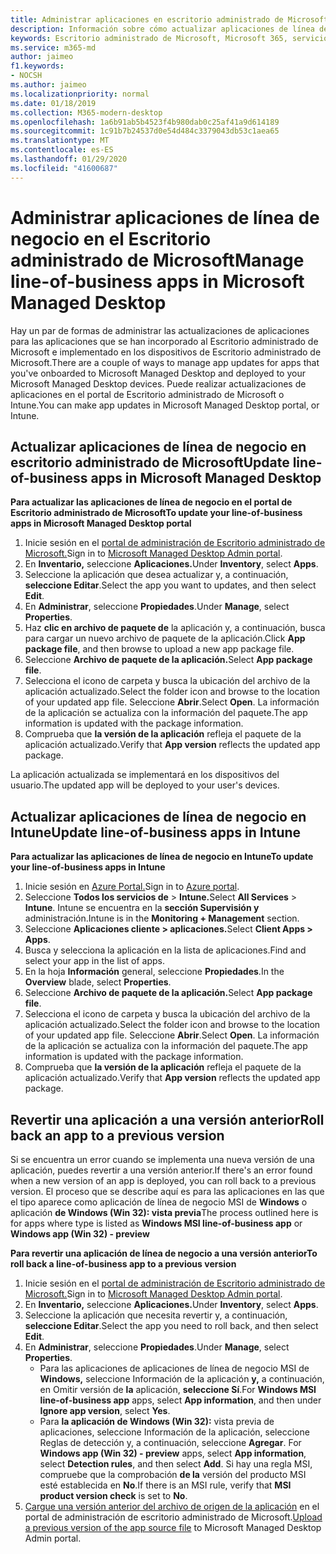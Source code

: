 ```yaml
---
title: Administrar aplicaciones en escritorio administrado de Microsoft
description: Información sobre cómo actualizar aplicaciones de línea de negocio que se implementan en dispositivos de Escritorio administrado de Microsoft
keywords: Escritorio administrado de Microsoft, Microsoft 365, servicio, documentación
ms.service: m365-md
author: jaimeo
f1.keywords:
- NOCSH
ms.author: jaimeo
ms.localizationpriority: normal
ms.date: 01/18/2019
ms.collection: M365-modern-desktop
ms.openlocfilehash: 1a6b91ab5b4523f4b980dab0c25af41a9d614189
ms.sourcegitcommit: 1c91b7b24537d0e54d484c3379043db53c1aea65
ms.translationtype: MT
ms.contentlocale: es-ES
ms.lasthandoff: 01/29/2020
ms.locfileid: "41600687"
---
```

# <a name="manage-line-of-business-apps-in-microsoft-managed-desktop"></a><span data-ttu-id="79329-104">Administrar aplicaciones de línea de negocio en el Escritorio administrado de Microsoft</span><span class="sxs-lookup"><span data-stu-id="79329-104">Manage line-of-business apps in Microsoft Managed Desktop</span></span>

<!--Application management -->

<span data-ttu-id="79329-105">Hay un par de formas de administrar las actualizaciones de aplicaciones para las aplicaciones que se han incorporado al Escritorio administrado de Microsoft e implementado en los dispositivos de Escritorio administrado de Microsoft.</span><span class="sxs-lookup"><span data-stu-id="79329-105">There are a couple of ways to manage app updates for apps that you've onboarded to Microsoft Managed Desktop and deployed to your Microsoft Managed Desktop devices.</span></span> <span data-ttu-id="79329-106">Puede realizar actualizaciones de aplicaciones en el portal de Escritorio administrado de Microsoft o Intune.</span><span class="sxs-lookup"><span data-stu-id="79329-106">You can make app updates in Microsoft Managed Desktop portal, or Intune.</span></span> 

<span id="update-app-mmd" />

## <a name="update-line-of-business-apps-in-microsoft-managed-desktop"></a><span data-ttu-id="79329-107">Actualizar aplicaciones de línea de negocio en escritorio administrado de Microsoft</span><span class="sxs-lookup"><span data-stu-id="79329-107">Update line-of-business apps in Microsoft Managed Desktop</span></span>

<span data-ttu-id="79329-108">**Para actualizar las aplicaciones de línea de negocio en el portal de Escritorio administrado de Microsoft**</span><span class="sxs-lookup"><span data-stu-id="79329-108">**To update your line-of-business apps in Microsoft Managed Desktop portal**</span></span>
1. <span data-ttu-id="79329-109">Inicie sesión en el [portal de administración de Escritorio administrado de Microsoft.](https://aka.ms/mmdportal)</span><span class="sxs-lookup"><span data-stu-id="79329-109">Sign in to [Microsoft Managed Desktop Admin portal](https://aka.ms/mmdportal).</span></span>
2. <span data-ttu-id="79329-110">En **Inventario,** seleccione **Aplicaciones.**</span><span class="sxs-lookup"><span data-stu-id="79329-110">Under **Inventory**, select **Apps**.</span></span>  
3. <span data-ttu-id="79329-111">Seleccione la aplicación que desea actualizar y, a continuación, **seleccione Editar**.</span><span class="sxs-lookup"><span data-stu-id="79329-111">Select the app you want to updates, and then select **Edit**.</span></span>
4. <span data-ttu-id="79329-112">En **Administrar**, seleccione **Propiedades**.</span><span class="sxs-lookup"><span data-stu-id="79329-112">Under **Manage**, select **Properties**.</span></span> 
5. <span data-ttu-id="79329-113">Haz **clic en archivo de paquete de** la aplicación y, a continuación, busca para cargar un nuevo archivo de paquete de la aplicación.</span><span class="sxs-lookup"><span data-stu-id="79329-113">Click **App package file**, and then browse to upload a new app package file.</span></span>
6. <span data-ttu-id="79329-114">Seleccione **Archivo de paquete de la aplicación.**</span><span class="sxs-lookup"><span data-stu-id="79329-114">Select **App package file**.</span></span>
7. <span data-ttu-id="79329-115">Selecciona el icono de carpeta y busca la ubicación del archivo de la aplicación actualizado.</span><span class="sxs-lookup"><span data-stu-id="79329-115">Select the folder icon and browse to the location of your updated app file.</span></span> <span data-ttu-id="79329-116">Seleccione **Abrir**.</span><span class="sxs-lookup"><span data-stu-id="79329-116">Select **Open**.</span></span> <span data-ttu-id="79329-117">La información de la aplicación se actualiza con la información del paquete.</span><span class="sxs-lookup"><span data-stu-id="79329-117">The app information is updated with the package information.</span></span>
8. <span data-ttu-id="79329-118">Comprueba que **la versión de la aplicación** refleja el paquete de la aplicación actualizado.</span><span class="sxs-lookup"><span data-stu-id="79329-118">Verify that **App version** reflects the updated app package.</span></span> 

<span data-ttu-id="79329-119">La aplicación actualizada se implementará en los dispositivos del usuario.</span><span class="sxs-lookup"><span data-stu-id="79329-119">The updated app will be deployed to your user's devices.</span></span>

<span id="update-app-intune" />

## <a name="update-line-of-business-apps-in-intune"></a><span data-ttu-id="79329-120">Actualizar aplicaciones de línea de negocio en Intune</span><span class="sxs-lookup"><span data-stu-id="79329-120">Update line-of-business apps in Intune</span></span>

<span data-ttu-id="79329-121">**Para actualizar las aplicaciones de línea de negocio en Intune**</span><span class="sxs-lookup"><span data-stu-id="79329-121">**To update your line-of-business apps in Intune**</span></span>
1. <span data-ttu-id="79329-122">Inicie sesión en [Azure Portal.](https://portal.azure.com)</span><span class="sxs-lookup"><span data-stu-id="79329-122">Sign in to [Azure portal](https://portal.azure.com).</span></span>
2. <span data-ttu-id="79329-123">Seleccione **Todos los servicios de**  >  **Intune.**</span><span class="sxs-lookup"><span data-stu-id="79329-123">Select **All Services** > **Intune**.</span></span> <span data-ttu-id="79329-124">Intune se encuentra en la **sección Supervisión y** administración.</span><span class="sxs-lookup"><span data-stu-id="79329-124">Intune is in the **Monitoring + Management** section.</span></span>
3. <span data-ttu-id="79329-125">Seleccione **Aplicaciones cliente > aplicaciones.**</span><span class="sxs-lookup"><span data-stu-id="79329-125">Select **Client Apps > Apps**.</span></span>
4. <span data-ttu-id="79329-126">Busca y selecciona la aplicación en la lista de aplicaciones.</span><span class="sxs-lookup"><span data-stu-id="79329-126">Find and select your app in the list of apps.</span></span>
5. <span data-ttu-id="79329-127">En la hoja **Información** general, seleccione **Propiedades**.</span><span class="sxs-lookup"><span data-stu-id="79329-127">In the **Overview** blade, select **Properties**.</span></span>
6. <span data-ttu-id="79329-128">Seleccione **Archivo de paquete de la aplicación.**</span><span class="sxs-lookup"><span data-stu-id="79329-128">Select **App package file**.</span></span>
7. <span data-ttu-id="79329-129">Selecciona el icono de carpeta y busca la ubicación del archivo de la aplicación actualizado.</span><span class="sxs-lookup"><span data-stu-id="79329-129">Select the folder icon and browse to the location of your updated app file.</span></span> <span data-ttu-id="79329-130">Seleccione **Abrir**.</span><span class="sxs-lookup"><span data-stu-id="79329-130">Select **Open**.</span></span> <span data-ttu-id="79329-131">La información de la aplicación se actualiza con la información del paquete.</span><span class="sxs-lookup"><span data-stu-id="79329-131">The app information is updated with the package information.</span></span>
8. <span data-ttu-id="79329-132">Comprueba que **la versión de la aplicación** refleja el paquete de la aplicación actualizado.</span><span class="sxs-lookup"><span data-stu-id="79329-132">Verify that **App version** reflects the updated app package.</span></span>

<span id="roll-back-app-mmd" />

## <a name="roll-back-an-app-to-a-previous-version"></a><span data-ttu-id="79329-133">Revertir una aplicación a una versión anterior</span><span class="sxs-lookup"><span data-stu-id="79329-133">Roll back an app to a previous version</span></span>

<span data-ttu-id="79329-134">Si se encuentra un error cuando se implementa una nueva versión de una aplicación, puedes revertir a una versión anterior.</span><span class="sxs-lookup"><span data-stu-id="79329-134">If there's an error found when a new version of an app is deployed, you can roll back to a previous version.</span></span> <span data-ttu-id="79329-135">El proceso que se describe aquí es para las aplicaciones en las que el tipo aparece como aplicación de línea de negocio MSI de **Windows** o aplicación **de Windows (Win 32): vista previa**</span><span class="sxs-lookup"><span data-stu-id="79329-135">The process outlined here is for apps where type is listed as **Windows MSI line-of-business app** or **Windows app (Win 32) - preview**</span></span>

<span data-ttu-id="79329-136">**Para revertir una aplicación de línea de negocio a una versión anterior**</span><span class="sxs-lookup"><span data-stu-id="79329-136">**To roll back a line-of-business app to a previous version**</span></span>

1. <span data-ttu-id="79329-137">Inicie sesión en el [portal de administración de Escritorio administrado de Microsoft.](https://aka.ms/mmdportal)</span><span class="sxs-lookup"><span data-stu-id="79329-137">Sign in to [Microsoft Managed Desktop Admin portal](https://aka.ms/mmdportal).</span></span>
2. <span data-ttu-id="79329-138">En **Inventario,** seleccione **Aplicaciones.**</span><span class="sxs-lookup"><span data-stu-id="79329-138">Under **Inventory**, select **Apps**.</span></span>  
3. <span data-ttu-id="79329-139">Seleccione la aplicación que necesita revertir y, a continuación, **seleccione Editar**.</span><span class="sxs-lookup"><span data-stu-id="79329-139">Select the app you need to roll back, and then select **Edit**.</span></span>
4. <span data-ttu-id="79329-140">En **Administrar**, seleccione **Propiedades**.</span><span class="sxs-lookup"><span data-stu-id="79329-140">Under **Manage**, select **Properties**.</span></span> 
    - <span data-ttu-id="79329-141">Para las aplicaciones de aplicaciones de línea de negocio MSI de **Windows,** seleccione Información de la aplicación **y,** a continuación, en Omitir versión de **la** aplicación, **seleccione Sí**.</span><span class="sxs-lookup"><span data-stu-id="79329-141">For **Windows MSI line-of-business app** apps, select **App information**, and then under **Ignore app version**, select **Yes**.</span></span>
    - <span data-ttu-id="79329-142">Para **la aplicación de Windows (Win 32):** vista previa de aplicaciones, seleccione Información de la aplicación, seleccione Reglas de detección y, a continuación, seleccione **Agregar**.  </span><span class="sxs-lookup"><span data-stu-id="79329-142">For **Windows app (Win 32) - preview** apps, select **App information**, select **Detection rules**, and then select **Add**.</span></span> 
    <span data-ttu-id="79329-143">Si hay una regla MSI, compruebe que la comprobación **de la** versión del producto MSI esté establecida en **No**.</span><span class="sxs-lookup"><span data-stu-id="79329-143">If there is an MSI rule, verify that **MSI product version check** is set to **No**.</span></span>
5. <span data-ttu-id="79329-144">[Cargue una versión anterior del archivo de origen de la aplicación](../get-started/deploy-apps.md) en el portal de administración de escritorio administrado de Microsoft.</span><span class="sxs-lookup"><span data-stu-id="79329-144">[Upload a previous version of the app source file](../get-started/deploy-apps.md) to Microsoft Managed Desktop Admin portal.</span></span>  

